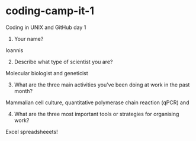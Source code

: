 # coding-camp-it-1
Coding in UNIX and GitHub day 1


1. Your name?

Ioannis

2. Describe what type of scientist you are?

Molecular biologist and geneticist

3. What are the three main activities you've been doing at work in the past month?

Mammalian cell culture, quantitative polymerase chain reaction (qPCR) and 

4. What are the three most important tools or strategies for organising work?

Excel spreadsheeets!
